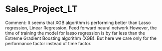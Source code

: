 # Sales_Project_LT
Comment:
It seems that XGB algorithm is performing better than Lasso regression, Linear Regression,
Feed forward neural network However, the time of training the model for lasso regression is 
by far less than the Extreme Gradient Boosting algorithm (XGB). But here we care only for the 
performance factor instead of time factor.
